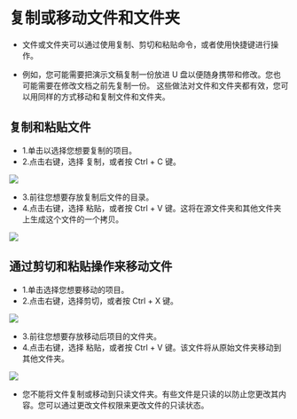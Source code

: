 # 复制或移动文件和文件夹

- 文件或文件夹可以通过使用复制、剪切和粘贴命令，或者使用快捷键进行操作。

- 例如，您可能需要把演示文稿复制一份放进 U 盘以便随身携带和修改。您也可能需要在修改文档之前先复制一份。
  这些做法对文件和文件夹都有效，您可以用同样的方式移动和复制文件和文件夹。

## 复制和粘贴文件

- 1.单击以选择您想要复制的项目。
- 2.点击右键，选择 复制，或者按 Ctrl + C 键。

![](https://github.com/openthos/desktop-analysis/blob/master/imageView/copy.png)

- 3.前往您想要存放复制后文件的目录。
- 4.点击右键，选择 粘贴，或者按 Ctrl + V 键。这将在源文件夹和其他文件夹上生成这个文件的一个拷贝。

![](https://github.com/openthos/desktop-analysis/blob/master/imageView/copy1.png)

## 通过剪切和粘贴操作来移动文件

- 1.单击选择您想要移动的项目。
- 2.点击右键，选择剪切，或者按 Ctrl + X 键。

![](https://github.com/openthos/desktop-analysis/blob/master/imageView/cut.png)

- 3.前往您想要存放移动后项目的文件夹。
- 4.点击右键，选择 粘贴，或者按 Ctrl + V 键。该文件将从原始文件夹移动到其他文件夹。

![](https://github.com/openthos/desktop-analysis/blob/master/imageView/copy1.png)

- 您不能将文件复制或移动到只读文件夹。有些文件是只读的以防止您更改其内容。您可以通过更改文件权限来更改文件的只读状态。
